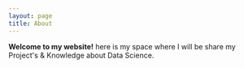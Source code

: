 ```yaml
---
layout: page
title: About
---
```


**Welcome to my website!** here is my space where I will be share my Project's & Knowledge about Data Science.
